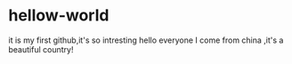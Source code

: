 # hellow-world
it is my first github,it's so intresting
hello everyone I come from china ,it's a beautiful country!
